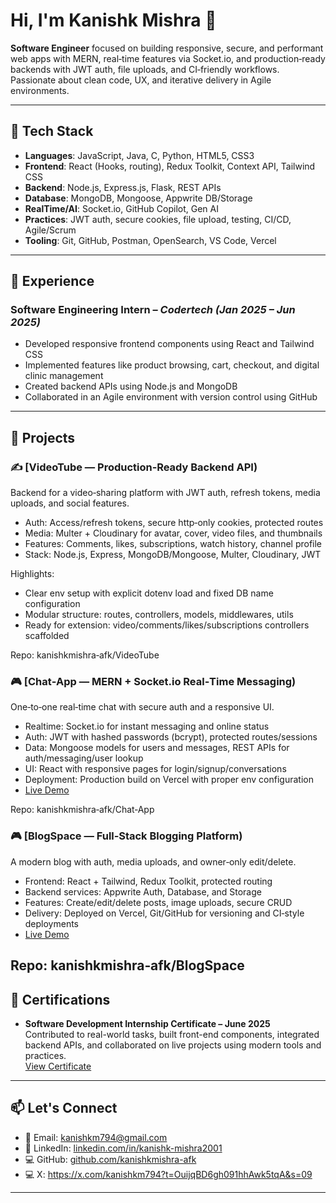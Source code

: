# Hi, I'm Kanishk Mishra 👋

**Software Engineer** focused on building responsive, secure, and performant web apps with MERN, real‑time features via Socket.io, and production‑ready backends with JWT auth, file uploads, and CI‑friendly workflows. Passionate about clean code, UX, and iterative delivery in Agile environments.

---

## 🚀 Tech Stack

- **Languages**:   JavaScript, Java, C, Python, HTML5, CSS3  
- **Frontend**:    React (Hooks, routing), Redux Toolkit, Context API, Tailwind CSS 
- **Backend**:     Node.js, Express.js, Flask, REST APIs  
- **Database**:    MongoDB, Mongoose, Appwrite DB/Storage  
- **RealTime/AI**: Socket.io, GitHub Copilot, Gen AI  
- **Practices**:   JWT auth, secure cookies, file upload, testing, CI/CD, Agile/Scrum  
- **Tooling**:     Git, GitHub, Postman, OpenSearch, VS Code, Vercel

---

## 💼 Experience

### Software Engineering Intern – *Codertech (Jan 2025 – Jun 2025)*
- Developed responsive frontend components using React and Tailwind CSS  
- Implemented features like product browsing, cart, checkout, and digital clinic management  
- Created backend APIs using Node.js and MongoDB  
- Collaborated in an Agile environment with version control using GitHub  

---

## 🧠 Projects

### ✍️ [VideoTube — Production‑Ready Backend API)
Backend for a video‑sharing platform with JWT auth, refresh tokens, media uploads, and social features.

- Auth: Access/refresh tokens, secure http‑only cookies, protected routes
- Media: Multer + Cloudinary for avatar, cover, video files, and thumbnails
- Features: Comments, likes, subscriptions, watch history, channel profile
- Stack: Node.js, Express, MongoDB/Mongoose, Multer, Cloudinary, JWT

Highlights:

   - Clear env setup with explicit dotenv load and fixed DB name configuration
   - Modular structure: routes, controllers, models, middlewares, utils
   - Ready for extension: video/comments/likes/subscriptions controllers scaffolded
     
Repo: kanishkmishra‑afk/VideoTube

### 🎮 [Chat‑App — MERN + Socket.io Real‑Time Messaging)
One‑to‑one real‑time chat with secure auth and a responsive UI.
  - Realtime: Socket.io for instant messaging and online status
  - Auth: JWT with hashed passwords (bcrypt), protected routes/sessions
  - Data: Mongoose models for users and messages, REST APIs for auth/messaging/user lookup
  - UI: React with responsive pages for login/signup/conversations
  - Deployment: Production build on Vercel with proper env configuration
  - [Live Demo](https://chat-app-1ifm.vercel.app/)
  
Repo: kanishkmishra‑afk/Chat‑App  

### 🎮 [BlogSpace — Full‑Stack Blogging Platform)
A modern blog with auth, media uploads, and owner‑only edit/delete.
  - Frontend: React + Tailwind, Redux Toolkit, protected routing
  - Backend services: Appwrite Auth, Database, and Storage
  - Features: Create/edit/delete posts, image uploads, secure CRUD
  - Delivery: Deployed on Vercel, Git/GitHub for versioning and CI‑style deployments
  - [Live Demo](https://blog-space-bice.vercel.app/)
     
Repo: kanishkmishra‑afk/BlogSpace 
---

## 📜 Certifications

- **Software Development Internship Certificate – June 2025**  
  Contributed to real-world tasks, built front-end components, integrated backend APIs, and collaborated on live projects using modern tools and practices.  
  [View Certificate](https://drive.google.com/file/d/1LPRQxdkaJ88XT5htq2WjabJHZ75bp0wA/view?usp=drivesdk)

---

## 📫 Let's Connect

- 📧 Email:    [kanishkm794@gmail.com](mailto:kanishkm794@gmail.com)  
- 💼 LinkedIn: [linkedin.com/in/kanishk-mishra2001](https://www.linkedin.com/in/kanishk-mishra2001)  
- 💻 GitHub:   [github.com/kanishkmishra-afk](https://github.com/kanishkmishra-afk)
- 💻 X:        https://x.com/kanishkm794?t=OuijqBD6gh091hhAwk5tqA&s=09

---
